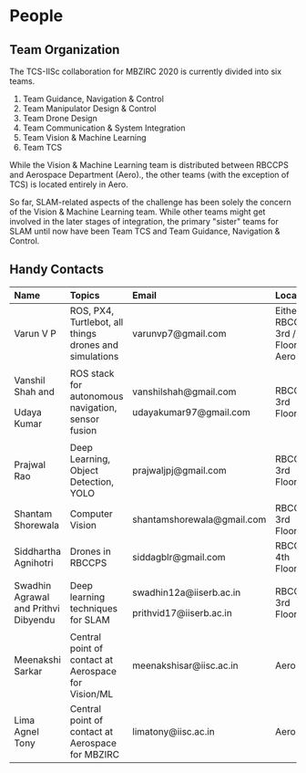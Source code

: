 # People

## Team Organization

The TCS-IISc collaboration for MBZIRC 2020 is currently divided into six teams.

1. Team Guidance, Navigation & Control
2. Team Manipulator Design & Control
3. Team Drone Design
4. Team Communication & System Integration
5. Team Vision & Machine Learning
6. Team TCS

While the Vision & Machine Learning team is distributed between RBCCPS and Aerospace Department \(Aero\)., the other teams \(with the exception of TCS\) is located entirely in Aero.

So far, SLAM-related aspects of the challenge has been solely the concern of the Vision & Machine Learning team. While other teams might get involved in the later stages of integration, the primary "sister" teams for SLAM until now have been Team TCS and Team Guidance, Navigation & Control.

## Handy Contacts

<table>
  <thead>
    <tr>
      <th style="text-align:left">Name</th>
      <th style="text-align:left">Topics</th>
      <th style="text-align:left">Email</th>
      <th style="text-align:left">Location</th>
    </tr>
  </thead>
  <tbody>
    <tr>
      <td style="text-align:left">Varun V P</td>
      <td style="text-align:left">ROS, PX4, Turtlebot, all things drones and simulations</td>
      <td style="text-align:left">varunvp7@gmail.com</td>
      <td style="text-align:left">Either RBCCPS 3rd / 4th Floor or Aero</td>
    </tr>
    <tr>
      <td style="text-align:left">
        <p>Vanshil Shah and</p>
        <p>Udaya Kumar</p>
      </td>
      <td style="text-align:left">ROS stack for autonomous navigation, sensor fusion</td>
      <td style="text-align:left">
        <p>vanshilshah@gmail.com</p>
        <p>udayakumar97@gmail.com</p>
      </td>
      <td style="text-align:left">RBCCPS 3rd Floor</td>
    </tr>
    <tr>
      <td style="text-align:left">Prajwal Rao</td>
      <td style="text-align:left">Deep Learning, Object Detection, YOLO</td>
      <td style="text-align:left">prajwaljpj@gmail.com</td>
      <td style="text-align:left">RBCCPS 3rd Floor</td>
    </tr>
    <tr>
      <td style="text-align:left">Shantam Shorewala</td>
      <td style="text-align:left">Computer Vision</td>
      <td style="text-align:left">shantamshorewala@gmail.com</td>
      <td style="text-align:left">RBCCPS 3rd Floor</td>
    </tr>
    <tr>
      <td style="text-align:left">Siddhartha Agnihotri</td>
      <td style="text-align:left">Drones in RBCCPS</td>
      <td style="text-align:left">siddagblr@gmail.com</td>
      <td style="text-align:left">RBCCPS 4th Floor</td>
    </tr>
    <tr>
      <td style="text-align:left">Swadhin Agrawal and Prithvi Dibyendu</td>
      <td style="text-align:left">Deep learning techniques for SLAM</td>
      <td style="text-align:left">
        <p>swadhin12a@iiserb.ac.in</p>
        <p>prithvid17@iiserb.ac.in</p>
      </td>
      <td style="text-align:left">RBCCPS 3rd Floor</td>
    </tr>
    <tr>
      <td style="text-align:left">Meenakshi Sarkar</td>
      <td style="text-align:left">Central point of contact at Aerospace for Vision/ML</td>
      <td style="text-align:left">meenakshisar@iisc.ac.in</td>
      <td style="text-align:left">Aero</td>
    </tr>
    <tr>
      <td style="text-align:left">Lima Agnel Tony</td>
      <td style="text-align:left">Central point of contact at Aerospace for MBZIRC</td>
      <td style="text-align:left">limatony@iisc.ac.in</td>
      <td style="text-align:left">Aero</td>
    </tr>
  </tbody>
</table>